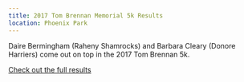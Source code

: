 ```yaml
---
title: 2017 Tom Brennan Memorial 5k Results
location: Phoenix Park
---
```


Daire Bermingham (Raheny Shamrocks)  and Barbara Cleary (Donore Harriers) come out on top in the 2017 Tom Brennan 5k.

[Check out the full results](/races/2017-01-01-tom-brennan/)
